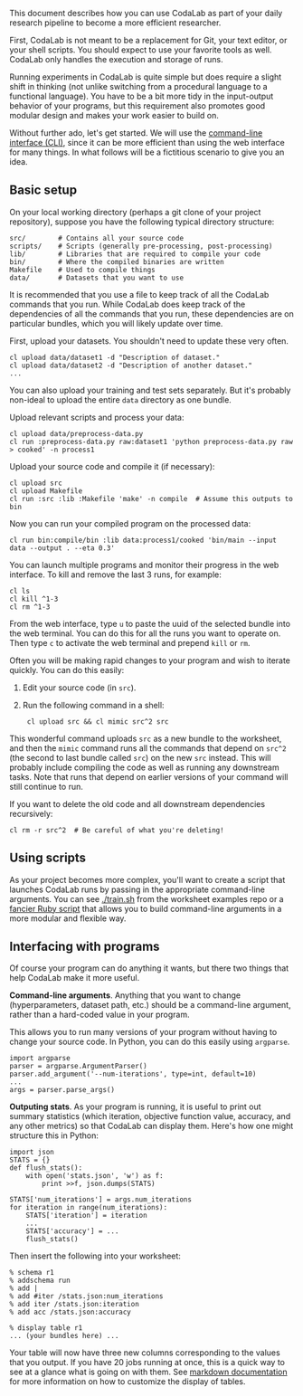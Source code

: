 This document describes how you can use CodaLab as part of your daily research
pipeline to become a more efficient researcher.

First, CodaLab is not meant to be a replacement for Git, your text editor, or
your shell scripts.  You should expect to use your favorite tools as well.
CodaLab only handles the execution and storage of runs.

Running experiments in CodaLab is quite simple but does require a slight shift
in thinking (not unlike switching from a procedural language to a functional
language).  You have to be a bit more tidy in the input-output behavior of your
programs, but this requirement also promotes good modular design and makes your
work easier to build on.

Without further ado, let's get started.  We will use the [command-line
interface (CLI)](CLI-Reference.md), since it can be more efficient than using the web
interface for many things.  In what follows will be a fictitious scenario to
give you an idea.

## Basic setup

On your local working directory (perhaps a git clone of your project
repository), suppose you have the following typical directory structure:

    src/        # Contains all your source code
    scripts/    # Scripts (generally pre-processing, post-processing)
    lib/        # Libraries that are required to compile your code
    bin/        # Where the compiled binaries are written
    Makefile    # Used to compile things
    data/       # Datasets that you want to use

It is recommended that you use a file to keep track of all the CodaLab commands
that you run.  While CodaLab does keep track of the dependencies of all the
commands that you run, these dependencies are on particular bundles, which
you will likely update over time.

First, upload your datasets.  You shouldn't need to update these very often.

    cl upload data/dataset1 -d "Description of dataset."
    cl upload data/dataset2 -d "Description of another dataset."
    ...

You can also upload your training and test sets separately.  But it's probably
non-ideal to upload the entire `data` directory as one bundle.

Upload relevant scripts and process your data:

    cl upload data/preprocess-data.py
    cl run :preprocess-data.py raw:dataset1 'python preprocess-data.py raw > cooked' -n process1

Upload your source code and compile it (if necessary):

    cl upload src
    cl upload Makefile
    cl run :src :lib :Makefile 'make' -n compile  # Assume this outputs to bin

Now you can run your compiled program on the processed data:

    cl run bin:compile/bin :lib data:process1/cooked 'bin/main --input data --output . --eta 0.3'

You can launch multiple programs and monitor their progress in the web
interface.  To kill and remove the last 3 runs, for example:

    cl ls
    cl kill ^1-3
    cl rm ^1-3

From the web interface, type `u` to paste the uuid of the selected bundle into
the web terminal.  You can do this for all the runs you want to operate on.
Then type `c` to activate the web terminal and prepend `kill` or `rm`.

Often you will be making rapid changes to your program and wish to iterate quickly.
You can do this easily:

1. Edit your source code (in `src`).

2. Run the following command in a shell:

        cl upload src && cl mimic src^2 src

This wonderful command uploads `src` as a new bundle to the worksheet,
and then the `mimic` command runs all the commands that depend on `src^2` (the
second to last bundle called `src`) on the new `src` instead.  This will probably
include compiling the code as well as running any downstream tasks.  Note
that runs that depend on earlier versions of your command will still continue
to run.

If you want to delete the old code and all downstream dependencies recursively:

    cl rm -r src^2  # Be careful of what you're deleting!

## Using scripts

As your project becomes more complex, you'll want to create a script that
launches CodaLab runs by passing in the appropriate command-line arguments.
You can see
[./train.sh](https://github.com/codalab/worksheets-examples/blob/master/01-nli/train.sh)
from the worksheet examples repo or a [fancier Ruby
script](https://github.com/percyliang/seq2seq-utils/blob/master/run.rb) that
allows you to build command-line arguments in a more modular and flexible way.

## Interfacing with programs

Of course your program can do anything it wants, but there two things that help
CodaLab make it more useful.

**Command-line arguments**.
Anything that you want to change (hyperparameters, dataset path, etc.) should
be a command-line argument, rather than a hard-coded value in your program.

This allows you to run many versions of your program without having to change
your source code.  In Python, you can do this easily using `argparse`.

    import argparse
    parser = argparse.ArgumentParser()
    parser.add_argument('--num-iterations', type=int, default=10)
    ...
    args = parser.parse_args()

**Outputing stats**.
As your program is running, it is useful to print out summary statistics (which
iteration, objective function value, accuracy, and any other metrics) so that
CodaLab can display them.  Here's how one might structure this in Python:

    import json
    STATS = {}
    def flush_stats():
        with open('stats.json', 'w') as f:
            print >>f, json.dumps(STATS)

    STATS['num_iterations'] = args.num_iterations
    for iteration in range(num_iterations):
        STATS['iteration'] = iteration
        ...
        STATS['accuracy'] = ...
        flush_stats()

Then insert the following into your worksheet:

    % schema r1
    % addschema run
    % add |
    % add #iter /stats.json:num_iterations
    % add iter /stats.json:iteration
    % add acc /stats.json:accuracy

    % display table r1
    ... (your bundles here) ...

Your table will now have three new columns corresponding to the values that you
output.  If you have 20 jobs running at once, this is a quick way to see at a
glance what is going on with them.  See [markdown
documentation](Worksheet-Markdown.md) for more information on how to customize the
display of tables.

